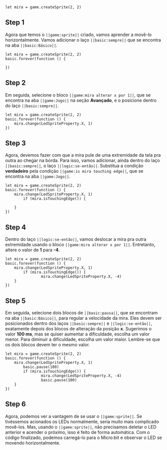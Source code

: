 ```template
let mira = game.createSprite(2, 2)
```

## Step 1

Agora que temos o `||game:sprite||` criado, vamos aprender a movê-lo horizontalmente.
Vamos adicionar o laço `||basic:sempre||` que se encontra na aba `||basic:Básico||`.

```blocks
let mira = game.createSprite(2, 2)
basic.forever(function () {

})
```

## Step 2

Em seguida, selecione o bloco `||game:mira alterar x por 1||`, que se
encontra na aba `||game:Jogo||` na seção **Avançado**, e o posicione dentro do laço `||basic:sempre||`.

```blocks
let mira = game.createSprite(2, 2)
basic.forever(function () {
    mira.change(LedSpriteProperty.X, 1)
})
```

## Step 3

Agora, devemos fazer com que a mira pule de uma extremidade da tela pra outra ao
chegar na borda. Para isso, vamos adicionar, ainda dentro do laço `||basic:sempre||`,
o laço `||logic:se-então||`. Substitua a condição **verdadeiro** pela condição
`||game:is mira touching edge||`, que se encontra na aba `||game:Jogo||`.

```blocks
let mira = game.createSprite(2, 2)
basic.forever(function () {
    mira.change(LedSpriteProperty.X, 1)
		if (mira.isTouchingEdge()) {

    }
})
```

## Step 4

Dentro do laço `||logic:se-então||`, vamos deslocar a mira pra outra extremidade
usando o bloco `||game:mira alterar x por 1||`. Entretanto, altere o valor de **1** para **-4**.

```blocks
let mira = game.createSprite(2, 2)
basic.forever(function () {
    mira.change(LedSpriteProperty.X, 1)
		if (mira.isTouchingEdge()) {
				mira.change(LedSpriteProperty.X, -4)
    }
})
```

## Step 5

Em seguida, selecione dois blocos de `||basic:pausa||`, que se encontram na aba
`||basic:Básico||`, para regular a velocidade da mira. Eles devem ser posicionados
dentro dos laços `||basic:sempre||` e `||logic:se-então||`, exatamente depois dos blocos de alteração da posição **x**.
Sugerimos o valor **100 ms**, mas se quiser aumentar a dificuldade, escolha um valor menor. Para diminuir a dificuldade,
escolha um valor maior. Lembre-se que os dois blocos devem ter o mesmo valor.

```blocks
let mira = game.createSprite(2, 2)
basic.forever(function () {
    mira.change(LedSpriteProperty.X, 1)
		basic.pause(100)
		if (mira.isTouchingEdge()) {
				mira.change(LedSpriteProperty.X, -4)
				basic.pause(100)
    }
})
```

## Step 6

Agora, podemos ver a vantagem de se usar o `||game:sprite||`. Se tivéssemos
acionados os LEDs normalmente, seria muito mais complicado movê-los. Mas, usando o `||game:sprite||`,
não precisamos deletar o LED anterior e acender o próximo, isso é feito de forma
automática. Com o código finalizado, podemos carregá-lo para o Micro:bit e observar o LED se movendo horizontalmente.
